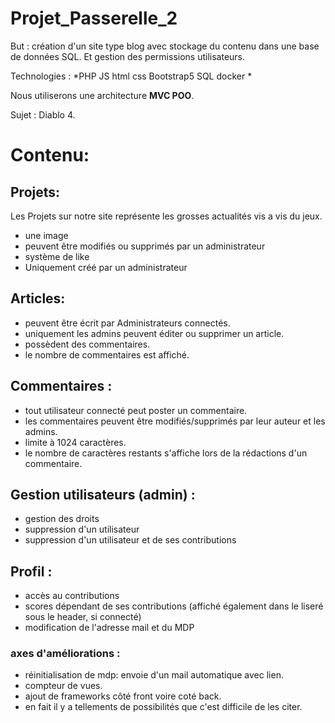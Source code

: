 # Projet_Passerelle_2

But : création d'un site type blog avec stockage du contenu dans une base de données SQL. Et gestion des permissions utilisateurs.

Technologies : *PHP JS html css Bootstrap5 SQL docker *

Nous utiliserons une architecture **MVC POO**.

Sujet : Diablo 4.

# Contenu:

## Projets:
Les Projets sur notre site représente les grosses actualités vis a vis du jeux.
- une image 
- peuvent être modifiés ou supprimés par un administrateur
- système de like
- Uniquement créé par un administrateur

## Articles:
- peuvent être écrit par Administrateurs connectés.
- uniquement les admins peuvent éditer ou supprimer un article.
- possèdent des commentaires.
- le nombre de commentaires est affiché.

## Commentaires :
- tout utilisateur connecté peut poster un commentaire.
- les commentaires peuvent être modifiés/supprimés par leur auteur et les admins.
- limite à 1024 caractères.
- le nombre de caractères restants s'affiche lors de la rédactions d'un commentaire.

## Gestion utilisateurs (admin) :
- gestion des droits
- suppression d'un utilisateur
- suppression d'un utilisateur et de ses contributions 

## Profil :
- accès au contributions
- scores dépendant de ses contributions (affiché également dans le liseré sous le header, si connecté)
- modification de l'adresse mail et du MDP


### axes d'améliorations :

- réinitialisation de mdp: envoie d'un mail automatique avec lien.
- compteur de vues.
- ajout de frameworks côté front voire coté back.
- en fait il y a tellements de possibilités que c'est difficile de les citer.





